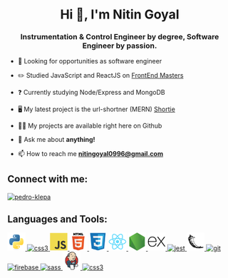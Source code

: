 <h1 align="center">Hi 👋, I'm Nitin Goyal</h1>
<h3 align="center">Instrumentation & Control Engineer by degree, Software Engineer by passion.</h3>

-   🔭 Looking for opportunities as software engineer

-   ✏️ Studied JavaScript and ReactJS on
    [FrontEnd Masters](https://frontendmasters.com/)

-   ❓ Currently studying Node/Express and MongoDB

-   🖥️ My latest project is the url-shortner (MERN)
    [Shortie](https://www.google.com/)

-   👨‍💻 My projects are available right here on Github

-   💬 Ask me about **anything!**

-   📫 How to reach me **nitingoyal0996@gmail.com**

## Connect with me:

<p align="left">
<a href="https://linkedin.com/in/nitin-goyal" target="blank"><img align="center" src="https://cdn.jsdelivr.net/npm/simple-icons@3.0.1/icons/linkedin.svg" alt="pedro-klepa" height="30" width="40" /></a>
</p>

## Languages and Tools:

<a href="https://www.python.org/" target="_blank">
<img src="https://raw.githubusercontent.com/devicons/devicon/master/icons/python/python-original.svg" alt="css3" width="40" height="40"/>
</a> <a href="https://flask.palletsprojects.com/en/1.1.x/" target="_blank">
<img src="https://login.salesforce.com/img/logo214.svg" alt="css3" width="40" height="40"/>
</a> <a href="https://www.salesforce.com" target="_blank">
<img src="https://raw.githubusercontent.com/devicons/devicon/master/icons/javascript/javascript-original.svg" alt="javascript" width="40" height="40"/>
</a> <a href="https://www.w3.org/html/" target="_blank">
<img src="https://raw.githubusercontent.com/devicons/devicon/master/icons/html5/html5-original-wordmark.svg" alt="html5" width="40" height="40"/>
</a> <a href="https://www.w3schools.com/css/" target="_blank">
<img src="https://raw.githubusercontent.com/devicons/devicon/master/icons/css3/css3-original.svg" alt="css3" width="40" height="40"/>
</a>
<!-- <a href="https://styled-components.com/" target="_blank"> <img src="https://cdn-media-1.freecodecamp.org/images/1*p1TndLk3UsGPBsM7qHPZIw.png" alt="styled-components" width="40" height="40"/> </a> -->

<a href="https://reactjs.org/" target="_blank">
<img src="https://raw.githubusercontent.com/devicons/devicon/master/icons/react/react-original.svg" alt="react" width="40" height="40"/>
</a> <a href="https://nodejs.org" target="_blank">
<img src="https://raw.githubusercontent.com/devicons/devicon/master/icons/nodejs/nodejs-original.svg" alt="nodejs" width="40" height="40"/>
</a> <a href="https://expressjs.com" target="_blank">
<img src="https://raw.githubusercontent.com/devicons/devicon/master/icons/express/express-original.svg" alt="express" width="40" height="40"/>
</a> <a href="https://jestjs.io" target="_blank">
<img src="https://www.vectorlogo.zone/logos/jestjsio/jestjsio-icon.svg" alt="jest" width="40" height="40"/>
</a>  
<a href="https://flask.palletsprojects.com/en/1.1.x/" target="_blank">
<img src="https://raw.githubusercontent.com/devicons/devicon/master/icons/flask/flask-original.svg" alt="css3" width="40" height="40"/>
</a> <a href="https://git-scm.com/" target="_blank">
<img src="https://www.vectorlogo.zone/logos/git-scm/git-scm-icon.svg" alt="git" width="40" height="40"/>
</a> <a href="https://firebase.google.com/" target="_blank">
<img src="https://www.vectorlogo.zone/logos/firebase/firebase-icon.svg" alt="firebase" width="40" height="40"/>
</a> <a href="https://heroku.com/" target="_blank">
<img src="https://brand.heroku.com/static/media/heroku-logo-stroke-gradient.bb410472.svg" alt="sass" width="40" height="40"/>
</a>
</a> <a href="https://www.w3schools.com/css/" target="_blank">
<img src="https://raw.githubusercontent.com/devicons/devicon/master/icons/jenkins/jenkins-original.svg" alt="css3" width="40" height="40"/>
</a>
</a> <a href="https://www.w3schools.com/css/" target="_blank">
<img src="https://www.vectorlogo.zone/logos/docker/docker-icon.svg" alt="css3" width="40" height="40"/>
</a>

<!-- <a href="https://webpack.js.org" target="_blank"> <img src="https://raw.githubusercontent.com/devicons/devicon/master/icons/webpack/webpack-original.svg" alt="webpack" width="40" height="40"/> </a>
<a href="https://figma.com" target="_blank"> <img src="https://miro.medium.com/max/875/1*6XgfDCVn81AYX68Xvd2I-g@2x.png" alt="figma" width="40" height="40"/> </a>  -->

</p>
